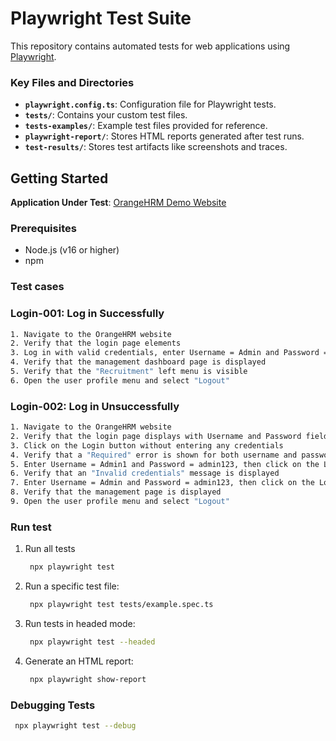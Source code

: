# Playwright Test Suite

This repository contains automated tests for web applications using [Playwright](https://playwright.dev/).



### Key Files and Directories

- **`playwright.config.ts`**: Configuration file for Playwright tests.
- **`tests/`**: Contains your custom test files.
- **`tests-examples/`**: Example test files provided for reference.
- **`playwright-report/`**: Stores HTML reports generated after test runs.
- **`test-results/`**: Stores test artifacts like screenshots and traces.

## Getting Started

**Application Under Test**: [OrangeHRM Demo Website](https://opensource-demo.orangehrmlive.com)

### Prerequisites

- Node.js (v16 or higher)
- npm 

### Test cases
### Login-001: Log in Successfully

```bash
1. Navigate to the OrangeHRM website
2. Verify that the login page elements
3. Log in with valid credentials, enter Username = Admin and Password = admin123, then click on the Login button
4. Verify that the management dashboard page is displayed
5. Verify that the "Recruitment" left menu is visible
6. Open the user profile menu and select "Logout"
```

### Login-002: Log in Unsuccessfully

```bash
1. Navigate to the OrangeHRM website
2. Verify that the login page displays with Username and Password fields
3. Click on the Login button without entering any credentials
4. Verify that a "Required" error is shown for both username and password
5. Enter Username = Admin1 and Password = admin123, then click on the Login button
6. Verify that an "Invalid credentials" message is displayed
7. Enter Username = Admin and Password = admin123, then click on the Login button
8. Verify that the management page is displayed
9. Open the user profile menu and select "Logout"
```
### Run test

1. Run all tests
   ```bash
    npx playwright test
   ```
2. Run a specific test file:
   ```bash
    npx playwright test tests/example.spec.ts
   ```
3. Run tests in headed mode:
   ```bash
    npx playwright test --headed
   ```
4. Generate an HTML report:
   ```bash
    npx playwright show-report
   ```

### Debugging Tests
   ```bash
    npx playwright test --debug
   ```
